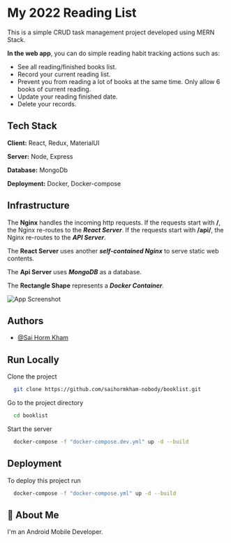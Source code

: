 
# My 2022 Reading List

This is a simple CRUD task management project developed using MERN Stack.

**In the web app**, you can do simple reading habit tracking actions such as:
- See all reading/finished books list.
- Record your current reading list.
- Prevent you from reading a lot of books at the same time. Only allow 6 books of current reading.
- Update your reading finished date.
- Delete your records.


## Tech Stack

**Client:** React, Redux, MaterialUI

**Server:** Node, Express

**Database:** MongoDb

**Deployment:** Docker, Docker-compose
## Infrastructure

The **Nginx** handles the incoming http requests. 
If the requests start with **/**, the Nginx re-routes to the ***React Server***.
If the requests start with **/api/**, the Nginx re-routes to the ***API Server***.

The **React Server** uses another ***self-contained Nginx*** to serve static web contents.

The **Api Server** uses ***MongoDB*** as a database.

The **Rectangle Shape** represents a ***Docker Container***.

![App Screenshot](https://github.com/saihormkham-nobody/booklist/raw/main/screenshots/infrastructure.png)


## Authors

- [@Sai Horm Kham](https://github.com/saihormkham-nobody/)


## Run Locally

Clone the project

```bash
  git clone https://github.com/saihormkham-nobody/booklist.git
```

Go to the project directory

```bash
  cd booklist
```

Start the server

```bash
  docker-compose -f "docker-compose.dev.yml" up -d --build
```


## Deployment

To deploy this project run

```bash
  docker-compose -f "docker-compose.yml" up -d --build
```


## 🚀 About Me
I'm an Android Mobile Developer.

